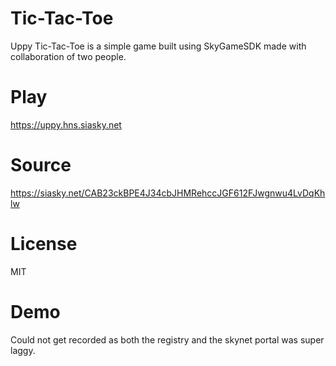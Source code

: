 # Tic-Tac-Toe
Uppy Tic-Tac-Toe is a simple game built using SkyGameSDK made with collaboration of two people.

# Play
https://uppy.hns.siasky.net

# Source
https://siasky.net/CAB23ckBPE4J34cbJHMRehccJGF612FJwgnwu4LvDqKhlw

# License
MIT

# Demo
Could not get recorded as both the registry and the skynet portal was super laggy.
